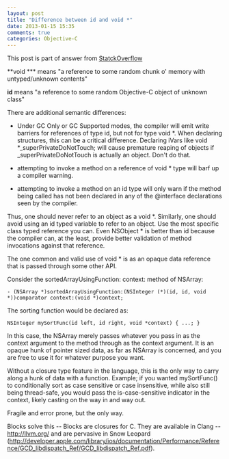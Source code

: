 ```yaml
---
layout: post
title: "Difference between id and void *"
date: 2013-01-15 15:35
comments: true
categories: Objective-C
---
```


This post is part of answer from [StatckOverflow](http://stackoverflow.com/questions/1304176/objective-c-difference-between-id-and-void)

**void *** means "a reference to some random chunk o' memory with untyped/unknown contents"

**id** means "a reference to some random Objective-C object of unknown class"

There are additional semantic differences:

* Under GC Only or GC Supported modes, the compiler will emit write barriers for references of type id, but not for type void *. When declaring structures, this can be a critical difference. Declaring iVars like void *_superPrivateDoNotTouch; will cause premature reaping of objects if _superPrivateDoNotTouch is actually an object. Don't do that.

* attempting to invoke a method on a reference of void * type will barf up a compiler warning.

* attempting to invoke a method on an id type will only warn if the method being called has not been declared in any of the @interface declarations seen by the compiler.

Thus, one should never refer to an object as a void *. Similarly, one should avoid using an id typed variable to refer to an object. Use the most specific class typed reference you can. Even NSObject * is better than id because the compiler can, at the least, provide better validation of method invocations against that reference.

The one common and valid use of void * is as an opaque data reference that is passed through some other API.

Consider the sortedArrayUsingFunction: context: method of NSArray:

	- (NSArray *)sortedArrayUsingFunction:(NSInteger (*)(id, id, void *))comparator context:(void *)context;
The sorting function would be declared as:

	NSInteger mySortFunc(id left, id right, void *context) { ...; }
In this case, the NSArray merely passes whatever you pass in as the context argument to the method through as the context argument. It is an opaque hunk of pointer sized data, as far as NSArray is concerned, and you are free to use it for whatever purpose you want.

Without a closure type feature in the language, this is the only way to carry along a hunk of data with a function. Example; if you wanted mySortFunc() to conditionally sort as case sensitive or case insensitive, while also still being thread-safe, you would pass the is-case-sensitive indicator in the context, likely casting on the way in and way out.

Fragile and error prone, but the only way.

Blocks solve this -- Blocks are closures for C. They are available in Clang -- http://llvm.org/ and are pervasive in Snow Leopard (http://developer.apple.com/library/ios/documentation/Performance/Reference/GCD_libdispatch_Ref/GCD_libdispatch_Ref.pdf).
